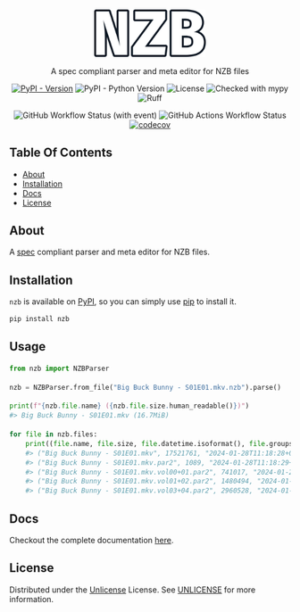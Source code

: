 <br/>
<p align="center">
  <a href="https://github.com/Ravencentric/nzb">
    <img src="https://raw.githubusercontent.com/Ravencentric/nzb/main/docs/assets/logo.png" alt="Logo" width="200">
  </a>
  <p align="center">
    A spec compliant parser and meta editor for NZB files
  </p>
</p>

<div align="center">

[![PyPI - Version](https://img.shields.io/pypi/v/nzb?link=https%3A%2F%2Fpypi.org%2Fproject%2Fnzb%2F)](https://pypi.org/project/nzb/)
![PyPI - Python Version](https://img.shields.io/pypi/pyversions/nzb)
![License](https://img.shields.io/github/license/Ravencentric/nzb)
![Checked with mypy](https://www.mypy-lang.org/static/mypy_badge.svg)
![Ruff](https://img.shields.io/endpoint?url=https://raw.githubusercontent.com/astral-sh/ruff/main/assets/badge/v2.json)

![GitHub Workflow Status (with event)](https://img.shields.io/github/actions/workflow/status/Ravencentric/nzb/release.yml)
![GitHub Actions Workflow Status](https://img.shields.io/github/actions/workflow/status/ravencentric/nzb/test.yml?label=tests)
[![codecov](https://codecov.io/gh/Ravencentric/nzb/graph/badge.svg?token=FFSOFFOM6J)](https://codecov.io/gh/Ravencentric/nzb)

</div>

## Table Of Contents

* [About](#about)
* [Installation](#installation)
* [Docs](#docs)
* [License](#license)


## About

A [spec](https://sabnzbd.org/wiki/extra/nzb-spec) compliant parser and meta editor for NZB files.

## Installation

`nzb` is available on [PyPI](https://pypi.org/project/nzb/), so you can simply use [pip](https://github.com/pypa/pip) to install it.

```sh
pip install nzb
```

## Usage

```py
from nzb import NZBParser

nzb = NZBParser.from_file("Big Buck Bunny - S01E01.mkv.nzb").parse()

print(f"{nzb.file.name} ({nzb.file.size.human_readable()})")
#> Big Buck Bunny - S01E01.mkv (16.7MiB)

for file in nzb.files:
    print((file.name, file.size, file.datetime.isoformat(), file.groups))
    #> ("Big Buck Bunny - S01E01.mkv", 17521761, "2024-01-28T11:18:28+00:00", ("alt.binaries.boneless",))
    #> ("Big Buck Bunny - S01E01.mkv.par2", 1089, "2024-01-28T11:18:29+00:00", ("alt.binaries.boneless",))
    #> ("Big Buck Bunny - S01E01.mkv.vol00+01.par2", 741017, "2024-01-28T11:18:29+00:00", ("alt.binaries.boneless",))
    #> ("Big Buck Bunny - S01E01.mkv.vol01+02.par2", 1480494, "2024-01-28T11:18:29+00:00", ("alt.binaries.boneless",))
    #> ("Big Buck Bunny - S01E01.mkv.vol03+04.par2", 2960528, "2024-01-28T11:18:29+00:00", ("alt.binaries.boneless",))
```

## Docs

Checkout the complete documentation [here](https://nzb.ravencentric.cc/).

## License

Distributed under the [Unlicense](https://choosealicense.com/licenses/unlicense/) License. See [UNLICENSE](https://github.com/Ravencentric/nzb/blob/main/UNLICENSE) for more information.
